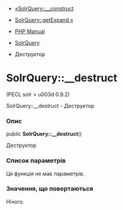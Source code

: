 - [«SolrQuery::\_\_construct](solrquery.construct.md)
- [SolrQuery::getExpand »](solrquery.getexpand.md)

- [PHP Manual](index.md)
- [SolrQuery](class.solrquery.md)
- Деструктор

# SolrQuery::\_\_destruct

(PECL solr \> u003d 0.9.2)

SolrQuery::\_\_destruct - Деструктор

### Опис

public **SolrQuery::\_\_destruct**()

Деструктор

### Список параметрів

Ця функція не має параметрів.

### Значення, що повертаються

Нічого.
